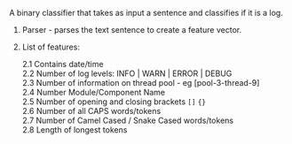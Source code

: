 A binary classifier that takes as input a sentence and classifies if it is a log.

1. Parser - parses the text sentence to create a feature vector.
2. List of features:

    2.1 Contains date/time <br>
    2.2 Number of log levels: INFO | WARN | ERROR | DEBUG <br>
    2.3 Number of information on thread pool - eg [pool-3-thread-9] <br>
    2.4 Number Module/Component Name <br>
    2.5 Number of opening and closing brackets `[]` `{}`<br>
    2.6 Number of all CAPS words/tokens <br>
    2.7 Number of Camel Cased / Snake Cased words/tokens <br>
    2.8 Length of longest tokens <br>

